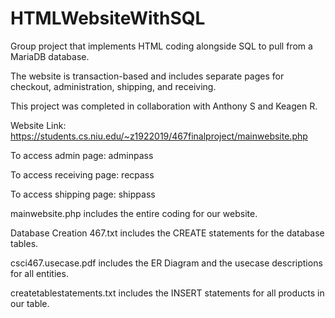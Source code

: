 # HTMLWebsiteWithSQL
Group project that implements HTML coding alongside SQL to pull from a MariaDB database.

The website is transaction-based and includes separate pages for checkout, administration, shipping, and receiving.

This project was completed in collaboration with Anthony S and Keagen R.

Website Link: https://students.cs.niu.edu/~z1922019/467finalproject/mainwebsite.php

To access admin page: adminpass

To access receiving page: recpass

To access shipping page: shippass

mainwebsite.php includes the entire coding for our website.

Database Creation 467.txt includes the CREATE statements for the database tables.

csci467.usecase.pdf includes the ER Diagram and the usecase descriptions for all entities.

createtablestatements.txt includes the INSERT statements for all products in our table.
